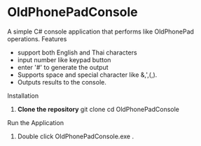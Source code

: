 # OldPhonePadConsole
A simple C# console application that performs like OldPhonePad operations.
Features
- support both English and Thai characters
- input number like keypad button
- enter '#'  to generate the output
- Supports space and special character like &,',(,).
- Outputs results to the console.

Installation

1. **Clone the repository**
   git clone 
   cd OldPhonePadConsole

Run the Application 

1. Double click OldPhonePadConsole.exe .